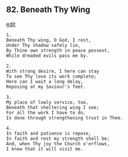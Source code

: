 
## 82.  Beneath Thy Wing
[edit](https://docs.google.com/document/d/1TeZHA2TOl%2DMVzgon9eUXnDDdP3Yybvpr/edit?mode=html)




    1.
    Beneath Thy wing, O God, I rest, 
    Under Thy shadow safely lie, 
    By Thine own strength in peace possest, 
    While dreaded evils pass me by. 

    2.
    With strong desire, I here can stay 
    To see Thy love its work complete; 
    Here can I wait a long delay, 
    Reposing at my Saviour's feet. 

    3.
    My place of lowly service, too, 
    Beneath that sheltering wing I see; 
    For all the work I have to do, 
    Is done through strengthening trust in Thee. 

    4.
    In faith and patience is repose, 
    In faith and rest my strength shall be; 
    And, when Thy joy the Church o'erflows, 
    I know that it will visit me.
